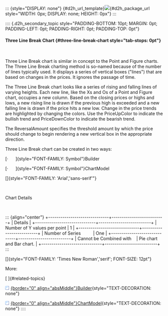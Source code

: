 ::: {style="DISPLAY: none"}
[](ms-xhelp:///?Id=d2h_url_template){#d2h_url_template}![](!package_url!){#d2h_package_url style="WIDTH: 0px; DISPLAY: none; HEIGHT: 0px"}
:::

:::: {.d2h_secondary_topic style="PADDING-BOTTOM: 10pt; MARGIN: 0pt; PADDING-LEFT: 0pt; PADDING-RIGHT: 0pt; PADDING-TOP: 0pt"}
#### Three Line Break Chart {#three-line-break-chart style="tab-stops: 0pt"}

 

Three Line Break chart is similar in concept to the Point and Figure charts. The Three Line Break charting method is so-named because of the number of lines typically used. It displays a series of vertical boxes (\"lines\") that are based on changes in the prices. It ignores the passage of time.

The Three Line Break chart looks like a series of rising and falling lines of varying heights. Each new line, like the Xs and Os of a Point and Figure chart, occupies a new column. Based on the closing prices or highs and lows, a new rising line is drawn if the previous high is exceeded and a new falling line is drawn if the price hits a new low. Change in the price trends are highlighted by changing the colors. Use the PriceUpColor to indicate the bullish trend and PriceDownColor to indicate the bearish trend.

The ReversalAmount specifies the threshold amount by which the price should change to begin rendering a new vertical box in the appropriate direction.                      

Three Line Break chart can be created in two ways:

[·      ]{style="FONT-FAMILY: Symbol"}Builder

[·      ]{style="FONT-FAMILY: Symbol"}ChartModel

[]{style="FONT-FAMILY: 'Arial','sans-serif'"} 

 

Chart Details

 

::: {align="center"}
+------------------------------+--------------------------+
| Details                                                 |
+------------------------------+--------------------------+
| Number of Y values per point | 1                        |
+------------------------------+--------------------------+
| Number of Series             | One                      |
+------------------------------+--------------------------+
| Cannot be Combined with      | Pie chart and Bar chart. |
+------------------------------+--------------------------+
:::

[]{style="FONT-FAMILY: 'Times New Roman','serif'; FONT-SIZE: 12pt"} 

More:

[ ]{#related-topics}

[![](button.gif){border="0" align="absMiddle"}Builder](ms-xhelp:///?Id=821d25b9-51a5-4307-9d6e-1387445d466b){style="TEXT-DECORATION: none"}

[![](button.gif){border="0" align="absMiddle"}ChartModel](ms-xhelp:///?Id=412fb956-903a-42b0-be04-a0ae8d93fad4){style="TEXT-DECORATION: none"}
::::
